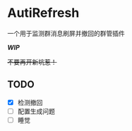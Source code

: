 # AutiRefresh

一个用于监测群消息刷屏并撤回的群管插件

***WIP***

<del>不要再开新坑惹！</del>

## TODO

- [x] 检测撤回
- [ ] 配置生成问题
- [ ] 睡觉
